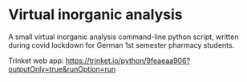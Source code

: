 # Virtual inorganic analysis
A small virtual inorganic analysis command-line python script, written during covid lockdown for German 1st semester pharmacy students.

Trinket web app: https://trinket.io/python/9feaeaa906?outputOnly=true&runOption=run
